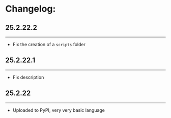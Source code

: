 # Changelog:

## 25.2.22.2
-------------
- Fix the creation of a `scripts` folder

## 25.2.22.1
-------------
- Fix description

## 25.2.22
-------------
- Uploaded to PyPI, very very basic language

